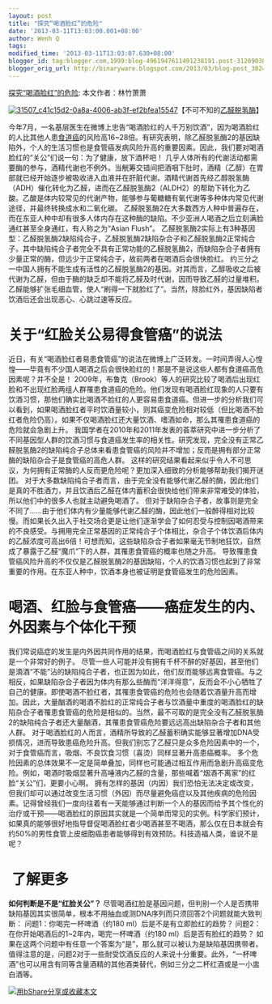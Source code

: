 ```yaml
---
layout: post
title: "探究“喝酒脸红”的危险"
date: '2013-03-11T13:03:00.001+08:00'
author: Wenh Q
tags:
modified_time: '2013-03-11T13:03:07.630+08:00'
blogger_id: tag:blogger.com,1999:blog-4961947611491238191.post-3120903876675757183
blogger_orig_url: http://binaryware.blogspot.com/2013/03/blog-post_3824.html
---
```

[探究“喝酒脸红”的危险](http://songshuhui.net/archives/75695):
本文作者：林竹萧萧

[![](http://songshuhui.net/wp-content/uploads/2012/11/31507_c41c15d2-0a8a-4006-ab3f-ef2bfea15547.jpg "31507_c41c15d2-0a8a-4006-ab3f-ef2bfea15547")](http://songshuhui.net/wp-content/uploads/2012/11/31507_c41c15d2-0a8a-4006-ab3f-ef2bfea15547.jpg)【不可不知的[乙醛脱氢酶](http://www.cmt.com.cn/Index/search/msg_key/%E4%B9%99%E9%86%9B%E8%84%B1%E6%B0%A2%E9%85%B6)】

今年7月，一名基层医生在微博上忠告“喝酒脸红的人千万别饮酒”，因为喝酒脸红的人比其他人患[食道癌](http://www.cmt.com.cn/Index/search/msg_key/%E9%A3%9F%E9%81%93%E7%99%8C)的风险高16~28倍。有研究表明，除乙醛脱氢酶2的基因缺陷外，个人的生活习惯也是食管癌发病风险升高的重要因素。因此，我们要对喝酒脸红的“关公”们说一句：为了健康，放下酒杯吧！
几乎人体所有的代谢活动都需要酶的参与，酒精代谢也不例外。当觥筹交错间把酒咽下肚时，酒精（乙醇）在胃部就已经开始逐步被吸收进入血液并在肝脏代谢。酒精代谢首先经乙醇脱氢酶（ADH）催化转化为乙醛，进而在乙醛脱氢酶2（ALDH2）的帮助下转化为乙酸。乙酸是体内较常见的代谢产物，能够参与葡糖糖有氧代谢等多种体内常见代谢途径，并最终转换成水和二氧化碳。
乙醛脱氢酶2在大多数西方人种中普遍存在，而在东亚人种中却有很多人体内存在这种酶的缺陷。不少亚洲人喝酒之后立刻满脸通红甚至全身通红，有人称之为“Asian Flush”。
乙醛脱氢酶2实际上有3种基因型：乙醛脱氢酶2缺陷纯合子，乙醛脱氢酶2缺陷杂合子和乙醛脱氢酶2正常纯合子。其中缺陷纯合子者完全不具有正常功能的乙醛脱氢酶2，而缺陷杂合子者拥有少量正常的酶，但远少于正常纯合子，故前两者在喝酒后会很快脸红。
约三分之一中国人拥有不能生成有活性的乙醛脱氢酶2的基因。对其而言，乙醇吸收之后被代谢为乙醛，但由于酶的缺乏却不能将乙醛及时代谢，因而导致乙醛的过量堆积。乙醛能够扩张毛细血管，使人“刷得一下就脸红了”。当然，除脸红外，基因缺陷者饮酒后还会出现恶心、心跳过速等反应。

关于“红脸关公易得食管癌”的说法
==============================

近日，有关“喝酒脸红者易患食管癌”的说法在微博上广泛转发。一时间弄得人心惶惶——毕竟有不少国人喝酒之后会很快脸红的！那是不是说这些人都有食道癌高危因素呢？并不全是！
2009年，布鲁克（Brook）等人的研究比较了喝酒后出现红脸和不出现红脸两组人群罹患食道癌的危险。他们发现有喝酒脸红现象的人只要有饮酒习惯，那他们确实比喝酒不脸红的人更容易患食道癌。但进一步的分析我们可以看到，如果喝酒脸红者平时饮酒量较小，则其癌变危险相对较低（但比喝酒不脸红者危险仍高）。如果不仅喝酒脸红还大量饮酒、嗜酒如命，那么其罹患食道癌的危险就会急剧上升。
我国学者在2010年和2011年发表的荟萃研究中进一步分析了不同基因型人群的饮酒习惯与食道癌发生率的相关性。研究发现，完全没有正常乙醛脱氢酶2的缺陷纯合子总体来看患食管癌的风险并不增加；反而是拥有部分正常酶的缺陷杂合子是食管癌的高危人群。
这样的研究结果看起来似乎令人不可思议，为何拥有正常酶的人反而更危险呢？更加深入细致的分析能够帮助我们揭开谜团。
对于大多数缺陷纯合子者而言，由于完全没有能够代谢乙醛的酶，因此他们是真的不胜酒力，并且饮酒后乙醛在体内蓄积会很快给他们带来非常难受的体验，所以他们中的很多人也就主动避免喝酒了。
但对于缺陷杂合子者，故事则是完全不同了……由于他们体内有少量能够代谢乙醛的酶，因此他们一般醉得相对比较慢。而如果长久出入于社交场合更是让他们逐渐学会了如何忍受与控制因喝酒带来的不良感受。与拥用完全正常基因的正常纯合子个体相比，杂合子个体饮酒后体内的乙醛浓度可高出6倍！可想而知，这些缺陷杂合子者如果毫无节制地狂饮，自然成了暴露于乙醛“魔爪”下的人群，其罹患食管癌的概率也随之升高。
导致罹患食管癌风险升高的不仅仅是乙醛脱氢酶2的基因缺陷，个人的饮酒习惯也起到了非常重要的作用。在东亚人种中，饮酒本身也被证明是食管癌发生的危险因素。

喝酒、红脸与食管癌——癌症发生的内、外因素与个体化干预
====================================================

我们常说癌症的发生是内外因共同作用的结果，而喝酒脸红与食管癌之间的关系就是一个非常好的例子。
尽管一些人可能并没有拥有千杯不醉的好基因，甚至他们是滴酒“不能”沾的缺陷纯合子者，也正因为如此，他们反而能够远离食管癌。与之相反，如果缺陷杂合子者因为体内有那么些酶而“洋洋得意”，反而会不小心牺牲了自己的健康。即使喝酒不脸红者，其罹患食管癌的危险也会随着饮酒量升高而增加。因此，大量酗酒的喝酒不脸红的正常纯合子者与饮酒量中重度的喝酒脸红的缺陷杂合子者罹患食管癌的危险是相似的。当然，最不可取的是完全没有乙醛脱氢酶2的缺陷纯合子者还大量酗酒，其罹患食管癌危险要远远高出缺陷杂合子者和其他人群。
对于喝酒脸红的人而言，酒精所导致的乙醛蓄积确实能够显著增加DNA受损情况，进而导致患癌危险升高。但我们别忘了乙醛只是众多危险因素中的一个，对于食管癌而言，吸烟、不良饮食习惯（喜烫）同样显著升高患癌概率。
多个危险因素的总体效果不一定是简单叠加，同样也可能通过相互作用而急剧升高癌变危险。例如，喝酒时吸烟显著升高唾液内乙醛的含量，那些喊着“烟酒不离家”的红脸“关公”们，更要小心啊。
拥有怎样的基因（内因）我们恐怕无法决定或改变，但我们却可以通过改变生活习惯（外因）而尽量避免癌症以及其他疾病的危险因素。记得曾经我们一度向往着有一天能够通过判断一个人的基因而给予其个性化的治疗或干预——喝酒脸红的原因其实就是一个简单而常见的实例。科学家们预计，如果真的能够很好地指导督促喝酒脸红者少喝酒甚至不喝酒，那么仅在日本就会有约50%的男性食管上皮细胞癌患者能够得到有效预防。科技造福人类，谁说不是呢？

 了解更多
=========





**如何判断是不是“红脸关公”？**
尽管喝酒红脸是基因问题，但判别一个人是否携带缺陷基因其实很简单，根本不用抽血或测DNA序列而只须回答2个问题就能大致判断：
问题1：你喝完一杯啤酒（约180 ml）后是不是有立即脸红的趋势？
问题2：在你开始喝酒后的1~2年内，喝完一杯啤酒（约180 ml）后是否有脸红的趋势？
如果在这两个问题中有任意一个答案为“是”，那么就可以被认为是缺陷基因携带者。值得注意的是，问题2对于一些耐受饮酒反应的人来说十分重要。此外，“一杯啤酒”也可以用含有同等含量酒精的其他酒类替代，例如三分之二杯红酒或是一小盅白酒等。


[![用bShare分享或收藏本文](http://static.bshare.cn/frame/images/button_custom1-zh.gif)](http://www.bshare.cn/share?url=http%3A%2F%2Fsongshuhui.net%2Farchives%2F75695&title=%E6%8E%A2%E7%A9%B6%E2%80%9C%E5%96%9D%E9%85%92%E8%84%B8%E7%BA%A2%E2%80%9D%E7%9A%84%E5%8D%B1%E9%99%A9 "用bShare分享或收藏本文")
